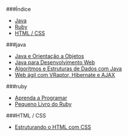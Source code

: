 ###Índice
* [Java](#java)
* [Ruby](#ruby)
* [HTML / CSS](#html--css)


###java

* [Java e Orientação a Objetos](http://www.caelum.com.br/apostila-java-orientacao-objetos/)
* [Java para Desenvolvimento Web](http://www.caelum.com.br/apostila-java-web/)
* [Algoritmos e Estruturas de Dados com Java](http://www.caelum.com.br/apostila-java-estrutura-dados/)
* [Web ágil com VRaptor, Hibernate e AJAX](http://www.caelum.com.br/apostila-vraptor-hibernate/)


###ruby

* [Aprenda a Programar](http://aprendaaprogramar.rubyonrails.com.br)
* [Pequeno Livro do Ruby](http://www.sismicro.com.br/ruby/Pequeno-Livro-do-Ruby.php)


###HTML / CSS

* [Estruturando o HTML com CSS](http://pt-br.learnlayout.com/)
